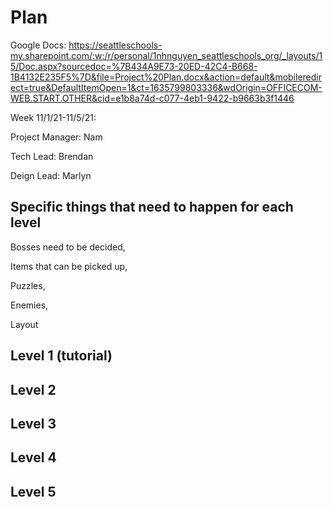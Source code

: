 # Plan

Google Docs: https://seattleschools-my.sharepoint.com/:w:/r/personal/1nhnguyen_seattleschools_org/_layouts/15/Doc.aspx?sourcedoc=%7B434A9E73-20ED-42C4-B668-1B4132E235F5%7D&file=Project%20Plan.docx&action=default&mobileredirect=true&DefaultItemOpen=1&ct=1635799803336&wdOrigin=OFFICECOM-WEB.START.OTHER&cid=e1b8a74d-c077-4eb1-9422-b9663b3f1446

Week 11/1/21-11/5/21:

Project Manager: Nam

Tech Lead: Brendan

Deign Lead: Marlyn



## Specific things that need to happen for each level
Bosses need to be decided,

Items that can be picked up,

Puzzles,

Enemies,

Layout

## Level 1 (tutorial)

## Level 2

## Level 3

## Level 4

## Level 5
